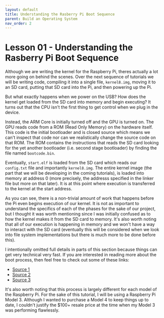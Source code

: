 ```yaml
---
layout: default
title: Understanding the Rasberry Pi Boot Sequence
parent: Build an Operating System
nav_order: 2
---
```

# **Lesson 01** - Understanding the Rasberry Pi Boot Sequence

Although we are writing the kernel for the Raspberry Pi, theres actually a lot more going on behind the scenes. Over the next sequence of tutorials we will be writing code, compiling it into a single file, `kernel8.img`, moving it to an SD card, putting that SD card into the Pi, and then powering up the Pi.

But what exactly happens when we power on the USB? How does the kernel get loaded from the SD card into memory and begin executing? It turns out that the CPU isn't the first thing to get control when we plug in the device.

Instead, the ARM Core is initially turned off and the GPU is turned on. The GPU reads code from a ROM (Read Only Memory) on the hardware itself. This code is the initial bootloader and is closed source which means we can't inspect that code nor can we realistically change the source code on that ROM. The ROM contains the instructions that reads the SD card looking for the yet another bootloader (i.e. second stage bootloader) by finding the file named `bootcode.bin`.

Eventually, `start.elf` is loaded from the SD card which reads our `config.txt` file and importantly `kernel8.img`. The entire kernel image (the part that we will be developing in the coming tutorials), is loaded into memory at address 0 (more precisely, the addresss specified in the linker file but more on that later). It is at this point where execution is transferred to the kernel at the start address. 

As you can see, there is a non-trivial amount of work that happens before the Pi even begins execution of our kernel. It is not as important to understand the specifics of each of the phases for the sake of our project, but I thought it was worth mentioning since I was initially confused as to how the kernel makes it from the SD card to memory. It's also worth noting that all of our execution is happening in memory and we won't have a way to interact with the SD card (eventually this will be considered when we look into file system implementations but there is much more to be done before this).

I intentionally omitted full details in parts of this section because things can get very technical very fast. If you are interested in reading more about the boot process, then feel free to check out some of these links:

 * [Source 1](https://www.nayab.xyz/rpi3b-elinux/embedded-linux-rpi3-030-boot-process)
 * [Source 2](https://www.lions-wing.net/maker/raspberry-1/boot.html)
 * [Source 3](http://www.diy.ind.in/raspberry-pi/55-run-scripts-on-startup-in-raspberry-pi)

 It's also worth noting that this process is largely different for each model of the Raspberry Pi. For the sake of this tutorial, I will be using a Raspberry Pi Model 3. Although I wanted to purchase a Model 4 to keep things up to date, I couldn't justify the $100+ resale price at the time when my Model 3 was performing flawlessly.
